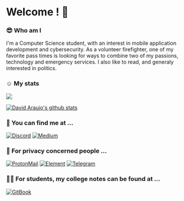 # Welcome ! :wave:

### :sunglasses: Who am I
I'm a Computer Science student, with an interest in mobile application development and cybersecurity. As a volunteer firefighter, one of my favorite pass times is looking for ways to combine two of my passions, technology and emergency services. I also like to read, and generaly interested in politics.

### :relaxed: My stats
![](https://komarev.com/ghpvc/?username=DavidAraujo98)

[![David Araujo's github stats](https://github-readme-stats.vercel.app/api?username=davidaraujo98&hide=prs,contribs&count_private=true&show_icons=true&theme=graywhite)](https://github.com/davidaraujo98/github-readme-stats)

### 📍 You can find me at  ...
[![Discord](https://img.shields.io/badge/Discord-5865F2?style=for-the-badge&logo=discord&logoColor=white)](https://discordapp.com/users/David_Ara_jo#5133)
[![Medium](https://img.shields.io/badge/Medium-12100E?style=for-the-badge&logo=medium&logoColor=white)](https://david2araujo5.medium.com/)

### 🔐 For privacy concerned people ...
[![ProtonMail](https://img.shields.io/badge/ProtonMail-8B89CC?style=for-the-badge&logo=protonmail&logoColor=white)](mailto:david2araujo5@proton.me)
[![Element](https://img.shields.io/badge/Element-0DBD8B?style=for-the-badge&logo=element&logoColor=white)](https://matrix.to/#/@davidjoaraujo:matrix.org)
[![Telegram](https://img.shields.io/badge/Telegram-2CA5E0?style=for-the-badge&logo=telegram&logoColor=white)](telegram.jpg)

### :student: For students, my college notes can be found at ...
[![GitBook](https://a11ybadges.com/badge?logo=gitbook)](https://david-araujo.gitbook.io/apontamentos-miect/)
